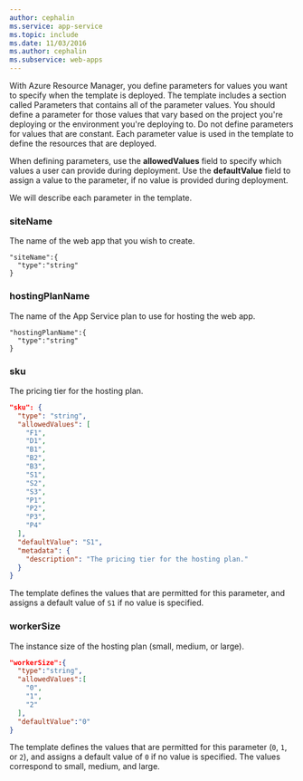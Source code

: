 ```yaml
---
author: cephalin
ms.service: app-service
ms.topic: include
ms.date: 11/03/2016
ms.author: cephalin
ms.subservice: web-apps
---
```


With Azure Resource Manager, you define parameters for values you want to specify when the template is deployed. The template includes a section called Parameters that contains all of the parameter values. You should define a parameter for those values that vary based on the project you're deploying or the environment you're deploying to. Do not define parameters for values that are constant. Each parameter value is used in the template to define the resources that are deployed.

When defining parameters, use the **allowedValues** field to specify which values a user can provide during deployment. Use the **defaultValue** field to assign a value to the parameter, if no value is provided during deployment.

We will describe each parameter in the template.

### siteName

The name of the web app that you wish to create.

```config
"siteName":{
  "type":"string"
}
```

### hostingPlanName

The name of the App Service plan to use for hosting the web app.

```config
"hostingPlanName":{
  "type":"string"
}
```

### sku

The pricing tier for the hosting plan.

```json
"sku": {
  "type": "string",
  "allowedValues": [
    "F1",
    "D1",
    "B1",
    "B2",
    "B3",
    "S1",
    "S2",
    "S3",
    "P1",
    "P2",
    "P3",
    "P4"
  ],
  "defaultValue": "S1",
  "metadata": {
    "description": "The pricing tier for the hosting plan."
  }
}
```

The template defines the values that are permitted for this parameter, and assigns a default value of `S1` if no value is specified.

### workerSize

The instance size of the hosting plan (small, medium, or large).

```json
"workerSize":{
  "type":"string",
  "allowedValues":[
    "0",
    "1",
    "2"
  ],
  "defaultValue":"0"
}
```

The template defines the values that are permitted for this parameter (`0`, `1`, or `2`), and assigns a default value of `0` if no value is specified. The values correspond to small, medium, and large.
